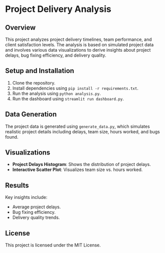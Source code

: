 # Project Delivery Analysis

## Overview

This project analyzes project delivery timelines, team performance, and client satisfaction levels. The analysis is based on simulated project data and involves various data visualizations to derive insights about project delays, bug fixing efficiency, and delivery quality.

## Setup and Installation

1. Clone the repository.
2. Install dependencies using `pip install -r requirements.txt`.
3. Run the analysis using `python analysis.py`.
4. Run the dashboard using `streamlit run dashboard.py`.

## Data Generation

The project data is generated using `generate_data.py`, which simulates realistic project details including delays, team size, hours worked, and bugs found.

## Visualizations

- **Project Delays Histogram**: Shows the distribution of project delays.
- **Interactive Scatter Plot**: Visualizes team size vs. hours worked.

## Results

Key insights include:

- Average project delays.
- Bug fixing efficiency.
- Delivery quality trends.

## License

This project is licensed under the MIT License.
